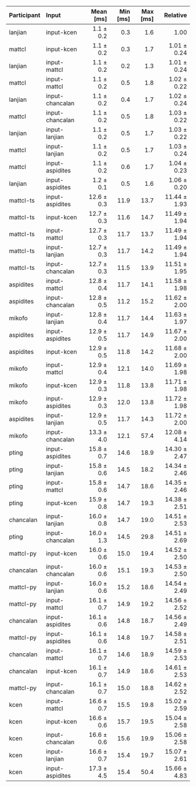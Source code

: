 | Participant | Input | Mean [ms] | Min [ms] | Max [ms] | Relative |
|:---|:---|---:|---:|---:|---:|
| lanjian | input-kcen | 1.1 ± 0.2 | 0.3 | 1.6 | 1.00 |
| mattcl | input-kcen | 1.1 ± 0.2 | 0.3 | 1.7 | 1.01 ± 0.24 |
| lanjian | input-mattcl | 1.1 ± 0.2 | 0.2 | 1.3 | 1.01 ± 0.24 |
| mattcl | input-mattcl | 1.1 ± 0.2 | 0.5 | 1.8 | 1.02 ± 0.22 |
| lanjian | input-chancalan | 1.1 ± 0.2 | 0.4 | 1.7 | 1.02 ± 0.24 |
| mattcl | input-chancalan | 1.1 ± 0.2 | 0.5 | 1.8 | 1.03 ± 0.22 |
| lanjian | input-lanjian | 1.1 ± 0.2 | 0.5 | 1.7 | 1.03 ± 0.22 |
| mattcl | input-lanjian | 1.1 ± 0.2 | 0.5 | 1.7 | 1.03 ± 0.24 |
| mattcl | input-aspidites | 1.1 ± 0.2 | 0.6 | 1.7 | 1.04 ± 0.23 |
| lanjian | input-aspidites | 1.2 ± 0.1 | 0.5 | 1.6 | 1.06 ± 0.20 |
| mattcl-ts | input-aspidites | 12.6 ± 0.3 | 11.9 | 13.7 | 11.44 ± 1.93 |
| mattcl-ts | input-kcen | 12.7 ± 0.3 | 11.6 | 14.7 | 11.49 ± 1.94 |
| mattcl-ts | input-mattcl | 12.7 ± 0.3 | 11.7 | 13.7 | 11.49 ± 1.94 |
| mattcl-ts | input-lanjian | 12.7 ± 0.3 | 11.7 | 14.2 | 11.49 ± 1.94 |
| mattcl-ts | input-chancalan | 12.7 ± 0.3 | 11.5 | 13.9 | 11.51 ± 1.95 |
| aspidites | input-mattcl | 12.8 ± 0.4 | 11.7 | 14.1 | 11.58 ± 1.98 |
| aspidites | input-chancalan | 12.8 ± 0.5 | 11.2 | 15.2 | 11.62 ± 2.00 |
| mikofo | input-lanjian | 12.8 ± 0.4 | 11.7 | 14.4 | 11.63 ± 1.97 |
| aspidites | input-aspidites | 12.9 ± 0.5 | 11.7 | 14.9 | 11.67 ± 2.00 |
| aspidites | input-kcen | 12.9 ± 0.5 | 11.8 | 14.2 | 11.68 ± 2.00 |
| mikofo | input-mattcl | 12.9 ± 0.4 | 12.1 | 14.0 | 11.69 ± 1.98 |
| mikofo | input-kcen | 12.9 ± 0.3 | 11.8 | 13.8 | 11.71 ± 1.98 |
| mikofo | input-aspidites | 12.9 ± 0.3 | 12.0 | 13.8 | 11.72 ± 1.98 |
| aspidites | input-lanjian | 12.9 ± 0.5 | 11.7 | 14.3 | 11.72 ± 2.00 |
| mikofo | input-chancalan | 13.3 ± 4.0 | 12.1 | 57.4 | 12.08 ± 4.14 |
| pting | input-aspidites | 15.8 ± 0.7 | 14.6 | 18.9 | 14.30 ± 2.47 |
| pting | input-lanjian | 15.8 ± 0.6 | 14.5 | 18.2 | 14.34 ± 2.46 |
| pting | input-mattcl | 15.8 ± 0.6 | 14.7 | 18.6 | 14.35 ± 2.46 |
| pting | input-kcen | 15.9 ± 0.8 | 14.7 | 19.3 | 14.38 ± 2.51 |
| chancalan | input-lanjian | 16.0 ± 0.8 | 14.7 | 19.0 | 14.51 ± 2.53 |
| pting | input-chancalan | 16.0 ± 1.3 | 14.5 | 29.8 | 14.51 ± 2.69 |
| mattcl-py | input-kcen | 16.0 ± 0.6 | 15.0 | 19.4 | 14.52 ± 2.50 |
| chancalan | input-chancalan | 16.0 ± 0.6 | 15.1 | 19.3 | 14.53 ± 2.50 |
| mattcl-py | input-lanjian | 16.0 ± 0.6 | 15.2 | 18.6 | 14.54 ± 2.49 |
| mattcl-py | input-mattcl | 16.1 ± 0.7 | 14.9 | 19.2 | 14.56 ± 2.52 |
| chancalan | input-aspidites | 16.1 ± 0.6 | 14.8 | 18.7 | 14.56 ± 2.49 |
| mattcl-py | input-aspidites | 16.1 ± 0.6 | 14.8 | 19.7 | 14.58 ± 2.51 |
| chancalan | input-mattcl | 16.1 ± 0.7 | 14.6 | 18.9 | 14.59 ± 2.53 |
| chancalan | input-kcen | 16.1 ± 0.7 | 14.9 | 18.6 | 14.61 ± 2.53 |
| mattcl-py | input-chancalan | 16.1 ± 0.7 | 15.0 | 18.8 | 14.62 ± 2.52 |
| kcen | input-mattcl | 16.6 ± 0.7 | 15.5 | 19.8 | 15.02 ± 2.59 |
| kcen | input-kcen | 16.6 ± 0.6 | 15.7 | 19.5 | 15.04 ± 2.58 |
| kcen | input-chancalan | 16.6 ± 0.6 | 15.6 | 19.9 | 15.06 ± 2.58 |
| kcen | input-lanjian | 16.6 ± 0.7 | 15.4 | 19.7 | 15.07 ± 2.61 |
| kcen | input-aspidites | 17.3 ± 4.5 | 15.4 | 50.4 | 15.66 ± 4.83 |
